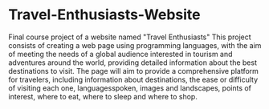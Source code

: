 # Travel-Enthusiasts-Website
Final course project of a website named "Travel Enthusiasts"
This project consists of creating a web page using programming languages, with the aim of meeting the needs of a global audience interested in tourism and adventures around the world, providing detailed information about the best destinations to visit.
The page will aim to provide a comprehensive platform for travelers, including information about destinations, the ease or difficulty of visiting each one, languages ​​spoken, images and landscapes, points of interest, where to eat, where to sleep and where to shop.
